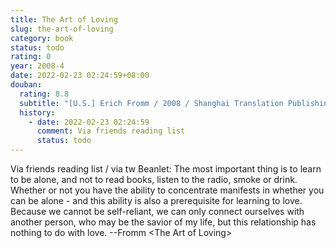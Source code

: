 ```yaml
---
title: The Art of Loving
slug: the-art-of-loving
category: book
status: todo
rating: 0
year: 2008-4
date: 2022-02-23 02:24:59+08:00
douban:
  rating: 8.8
  subtitle: "[U.S.] Erich Fromm / 2008 / Shanghai Translation Publishing House"
  history:
    - date: 2022-02-23 02:24:59
      comment: Via friends reading list
      status: todo
---
```


Via friends reading list / via tw Beanlet: The most important thing is to learn to be alone, and not to read books, listen to the radio, smoke or drink. Whether or not you have the ability to concentrate manifests in whether you can be alone - and this ability is also a prerequisite for learning to love. Because we cannot be self-reliant, we can only connect ourselves with another person, who may be the savior of my life, but this relationship has nothing to do with love. --Fromm &lt;The Art of Loving&gt;
